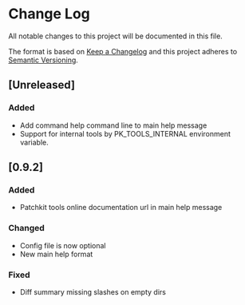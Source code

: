 # Change Log
All notable changes to this project will be documented in this file.

The format is based on [Keep a Changelog](http://keepachangelog.com/) 
and this project adheres to [Semantic Versioning](http://semver.org/).

## [Unreleased]
### Added
- Add command help command line to main help message
- Support for internal tools by PK_TOOLS_INTERNAL environment variable.

## [0.9.2]
### Added
- Patchkit tools online documentation url in main help message

### Changed
- Config file is now optional
- New main help format

### Fixed
- Diff summary missing slashes on empty dirs